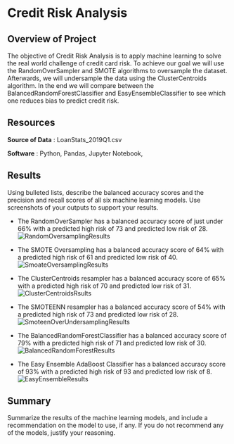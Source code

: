 # Credit Risk Analysis

## Overview of Project
The objective of Credit Risk Analysis is to apply machine learning to solve the real world challenge of credit card risk. To achieve our goal we will use the RandomOverSampler and SMOTE algorithms to oversample the dataset. Afterwards, we will undersample the data using the ClusterCentroids algorithm. In the end we will compare between the BalancedRandomForestClassifier and EasyEnsembleClassifier to see which one reduces bias to predict credit risk.
## Resources
**Source of Data** : LoanStats_2019Q1.csv 

**Software** : Python, Pandas, Jupyter Notebook,

## Results
Using bulleted lists, describe the balanced accuracy scores and the precision and recall scores of all six machine learning models. Use screenshots of your outputs to support your results.
- The RandomOverSampler has a balanced accuracy score of just under 66% with a predicted high risk of 73 and predicted low risk of 28. ![RandomOversamplingResults](https://user-images.githubusercontent.com/82983000/129909679-191b1836-c275-4cb5-9328-a468d9fe3225.png)

- The SMOTE Oversampling has a balanced accuracy score of 64% with a predicted high risk of 61 and predicted low risk of 40. ![SmoateOversamplingResults](https://user-images.githubusercontent.com/82983000/129909890-6562e04c-6082-4162-9283-fc9977a6516b.png)
- The ClusterCentroids resampler has a balanced accuracy score of 65% with a predicted high risk of 70 and predicted low risk of 31. ![ClusterCentroidsRsults](https://user-images.githubusercontent.com/82983000/129910050-15102f0c-1d1f-4615-a899-e0b69c30fe01.png)
- The SMOTEENN resampler has a balanced accuracy score of 54% with a predicted high risk of 73 and predicted low risk of 28. ![SmoteenOverUndersamplingResults](https://user-images.githubusercontent.com/82983000/129910274-138a30ad-f72b-4aaf-b8ec-8d8ff80492d6.png)
- The BalancedRandomForestClassifier has a balanced accuracy score of 79% with a predicted high risk of 71 and predicted low risk of 30. ![BalancedRandomForestResults](https://user-images.githubusercontent.com/82983000/129910544-30c3b2e7-415c-4331-8699-192cf9dd6fd2.png)
- The Easy Ensemble AdaBoost Classifier has a balanced accuracy score of 93% with a predicted high risk of 93 and predicted low risk of 8. ![EasyEnsembleResults](https://user-images.githubusercontent.com/82983000/129910674-9bafdc91-1df7-4bbb-8ac9-1614777e16a4.png)


## Summary
Summarize the results of the machine learning models, and include a recommendation on the model to use, if any. If you do not recommend any of the models, justify your reasoning.

